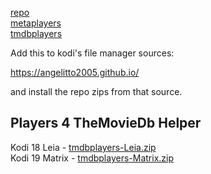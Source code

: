 <a href="/repo/">repo</a><br>
<a href="/metaplayers/">metaplayers</a><br>
<a href="/tmdbplayers/">tmdbplayers</a><br>

Add this to kodi's file manager sources:

https://angelitto2005.github.io/

and install the repo zips from that source.

## Players 4 TheMovieDb Helper

Kodi 18 Leia - 
<a href="tmdbplayers-Leia.zip">tmdbplayers-Leia.zip</a><br>
Kodi 19 Matrix - 
<a href="tmdbplayers-Matrix.zip">tmdbplayers-Matrix.zip</a><br>